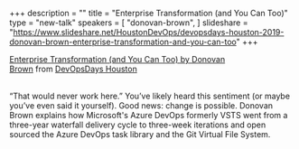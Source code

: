 +++
description = ""
title = "Enterprise Transformation (and You Can Too)"
type = "new-talk"
speakers = [
        "donovan-brown",
]
slideshare = "https://www.slideshare.net/HoustonDevOps/devopsdays-houston-2019-donovan-brown-enterprise-transformation-and-you-can-too"
+++
<div class = "row">
    <div class="col">
        <div id="presentation-embed-38915149"></div>
        <script src='https://slideslive.com/embed_presentation.js'></script>
        <script>
            embed = new SlidesLiveEmbed('presentation-embed-38915149', {
                presentationId: '38915149',
                autoPlay: false // change to true to autoplay the embedded presentation
            });
        </script>
        <a href="https://slideslive.com/38915149">Enterprise Transformation (and You Can Too) by Donovan Brown</a>&nbsp;from&nbsp;<a href="https://slideslive.com/devopsdays-houston">DevOpsDays Houston</a> 
    <br/><br/>
    </div>
</div>
    
    
“That would never work here.” You’ve likely heard this sentiment (or maybe you’ve even said it yourself). Good news: change is possible. Donovan Brown explains how Microsoft's Azure DevOps formerly VSTS went from a three-year waterfall delivery cycle to three-week iterations and open sourced the Azure DevOps task library and the Git Virtual File System.